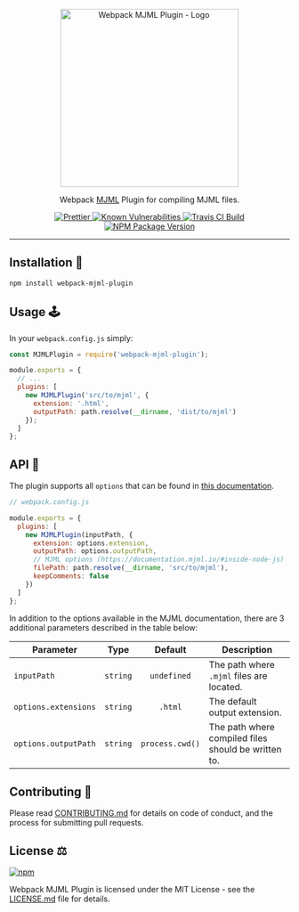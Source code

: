 <p align="center">
  <img
    width="320px"
    src="https://raw.githubusercontent.com/matteobertoldo/webpack-mjml-plugin/master/assets/webpack-mjml-plugin-logo.svg?sanitize=true"
    alt="Webpack MJML Plugin - Logo"
  />
</p>

<p align="center">Webpack <a href="https://mjml.io">MJML</a> Plugin for compiling MJML files.</p>

<p align="center">
  <a href="https://github.com/prettier/prettier">
    <img src="https://img.shields.io/badge/code_of-conduct-ff69b4.svg" alt="Prettier" />
  </a>
  <a href="https://snyk.io/test/github/matteobertoldo/webpack-mjml-plugin?targetFile=package.json">
    <img src="https://snyk.io/test/github/matteobertoldo/webpack-mjml-plugin/badge.svg?targetFile=package.json" alt="Known Vulnerabilities" />
  </a>
  <a href="https://app.travis-ci.com/matteobertoldo/webpack-mjml-plugin">
    <img src="https://app.travis-ci.com/matteobertoldo/webpack-mjml-plugin.svg?branch=master" alt="Travis CI Build">
  </a>
  <a href="https://www.npmjs.com/package/webpack-mjml-plugin">
    <img src="https://img.shields.io/npm/v/webpack-mjml-plugin.svg" alt="NPM Package Version" />
  </a>
</p>

---

## Installation :gift:

```sh
npm install webpack-mjml-plugin
```

## Usage :joystick:

In your `webpack.config.js` simply:

```javascript
const MJMLPlugin = require('webpack-mjml-plugin');

module.exports = {
  // ...
  plugins: [
    new MJMLPlugin('src/to/mjml', {
      extension: '.html',
      outputPath: path.resolve(__dirname, 'dist/to/mjml')
    });
  ]
};
```

## API :bee:

The plugin supports all `options` that can be found in [this documentation](https://documentation.mjml.io/#inside-node-js).

```js
// webpack.config.js

module.exports = {
  plugins: [
    new MJMLPlugin(inputPath, {
      extension: options.extension,
      outputPath: options.outputPath,
      // MJML options (https://documentation.mjml.io/#inside-node-js)
      filePath: path.resolve(__dirname, 'src/to/mjml'),
      keepComments: false
    })
  ]
};
```

In addition to the options available in the MJML documentation, there are 3 additional parameters described in the table below:

| Parameter            |   Type   |     Default     | Description                                         |
| -------------------- | :------: | :-------------: | --------------------------------------------------- |
| `inputPath`          | `string` |   `undefined`   | The path where `.mjml` files are located.           |
| `options.extensions` | `string` |     `.html`     | The default output extension.                       |
| `options.outputPath` | `string` | `process.cwd()` | The path where compiled files should be written to. |

## Contributing :busts_in_silhouette:

Please read [CONTRIBUTING.md](https://github.com/matteobertoldo/webpack-mjml-plugin/blob/master/CONTRIBUTING.md) for details on code of conduct, and the process for submitting pull requests.

## License :balance_scale:

[![npm](https://img.shields.io/npm/l/webpack-mjml-plugin.svg)](https://www.npmjs.com/package/webpack-mjml-plugin)

Webpack MJML Plugin is licensed under the MIT License - see the [LICENSE.md](https://github.com/matteobertoldo/webpack-mjml-plugin/blob/master/LICENSE) file for details.
